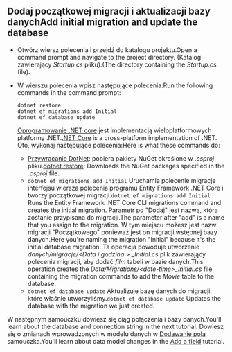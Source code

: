## <a name="add-initial-migration-and-update-the-database"></a><span data-ttu-id="24588-101">Dodaj początkowej migracji i aktualizacji bazy danych</span><span class="sxs-lookup"><span data-stu-id="24588-101">Add initial migration and update the database</span></span>

* <span data-ttu-id="24588-102">Otwórz wiersz polecenia i przejdź do katalogu projektu.</span><span class="sxs-lookup"><span data-stu-id="24588-102">Open a command prompt and navigate to the project directory.</span></span> <span data-ttu-id="24588-103">(Katalog zawierający *Startup.cs* pliku).</span><span class="sxs-lookup"><span data-stu-id="24588-103">(The directory containing the *Startup.cs* file).</span></span>

* <span data-ttu-id="24588-104">W wierszu polecenia wpisz następujące polecenia:</span><span class="sxs-lookup"><span data-stu-id="24588-104">Run the following commands in the command prompt:</span></span>

  ```console
  dotnet restore
  dotnet ef migrations add Initial
  dotnet ef database update
  ```
  
  <span data-ttu-id="24588-105">[Oprogramowanie .NET core](/dotnet/core/tools/index) jest implementacją wieloplatformowych platformy .NET.</span><span class="sxs-lookup"><span data-stu-id="24588-105">[.NET Core](/dotnet/core/tools/index) is a cross-platform implementation of .NET.</span></span> <span data-ttu-id="24588-106">Oto, wykonaj następujące polecenia:</span><span class="sxs-lookup"><span data-stu-id="24588-106">Here is what these commands do:</span></span>

  * <span data-ttu-id="24588-107">[Przywracanie DotNet](/dotnet/core/tools/dotnet-restore): pobiera pakiety NuGet określone w *.csproj* pliku.</span><span class="sxs-lookup"><span data-stu-id="24588-107">[dotnet restore](/dotnet/core/tools/dotnet-restore): Downloads the NuGet packages specified in the *.csproj* file.</span></span>
  * <span data-ttu-id="24588-108">`dotnet ef migrations add Initial` Uruchamia polecenie migracje interfejsu wiersza polecenia programu Entity Framework .NET Core i tworzy początkowej migracji.</span><span class="sxs-lookup"><span data-stu-id="24588-108">`dotnet ef migrations add Initial` Runs the Entity Framework .NET Core CLI migrations command and creates the initial migration.</span></span> <span data-ttu-id="24588-109">Parametr po "Dodaj" jest nazwą, która zostanie przypisana do migracji.</span><span class="sxs-lookup"><span data-stu-id="24588-109">The parameter after "add" is a name that you assign to the migration.</span></span> <span data-ttu-id="24588-110">W tym miejscu możesz jest nazw migracji "Początkowego" ponieważ jest on migracji wstępnej bazy danych.</span><span class="sxs-lookup"><span data-stu-id="24588-110">Here you're naming the migration "Initial" because it's the initial database migration.</span></span> <span data-ttu-id="24588-111">Ta operacja powoduje utworzenie *danych/migracje/\<Data i godzina > _Initial.cs* plik zawierający polecenia migracji, aby dodać *film* tabeli w bazie danych.</span><span class="sxs-lookup"><span data-stu-id="24588-111">This operation creates the *Data/Migrations/\<date-time>_Initial.cs* file containing the migration commands to add the *Movie* table to the database.</span></span>
  * <span data-ttu-id="24588-112">`dotnet ef database update`  Aktualizuje bazę danych do migracji, które właśnie utworzyliśmy.</span><span class="sxs-lookup"><span data-stu-id="24588-112">`dotnet ef database update`  Updates the database with the migration we just created.</span></span>

<span data-ttu-id="24588-113">W następnym samouczku dowiesz się ciąg połączenia i bazy danych.</span><span class="sxs-lookup"><span data-stu-id="24588-113">You'll learn about the database and connection string in the next tutorial.</span></span> <span data-ttu-id="24588-114">Dowiesz się o zmianach wprowadzonych w modelu danych w [Dodawanie pola](xref:tutorials/first-mvc-app/new-field) samouczka.</span><span class="sxs-lookup"><span data-stu-id="24588-114">You'll learn about data model changes in the [Add a field](xref:tutorials/first-mvc-app/new-field) tutorial.</span></span>
